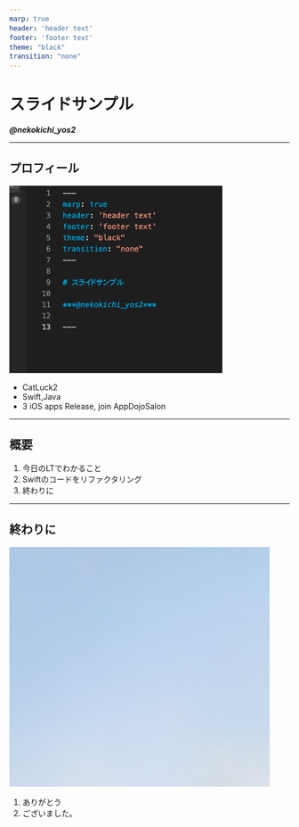 ```yaml
---
marp: true
header: 'header text'
footer: 'footer text'
theme: "black"
transition: "none"
---
```


# スライドサンプル

***@nekokichi_yos2***

---

## プロフィール

![left 70%](icon.png) 

- CatLuck2
- Swift,Java
- 3 iOS apps Release, join AppDojoSalon 

--- 

## 概要

1. 今日のLTでわかること
2. Swiftのコードをリファクタリング
3. 終わりに

--- 

## 終わりに

![bg center](backgroundImage.png)
1. ありがとう
2. ございました。